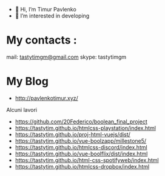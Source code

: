 - 👋 Hi, I’m Timur Pavlenko
- 👀 I’m interested in developing

# My contacts : 
mail: tastytimgm@gmail.com
skype: tastytimgm
# My Blog
- http://pavlenkotimur.xyz/


Alcuni lavori
- https://github.com/20Federico/boolean_final_project
- https://tastytim.github.io/htmlcss-playstation/index.html
- https://tastytim.github.io/proj-html-vuejs/dist/
- https://tastytim.github.io/vue-boolzapp/millestone5/
- https://tastytim.github.io/htmlcss-discord/index.html
- https://tastytim.github.io/vue-boolflix/dist/index.html
- https://tastytim.github.io/html-css-spotifyweb/index.html
- https://tastytim.github.io/htmlcss-dropbox/index.html




